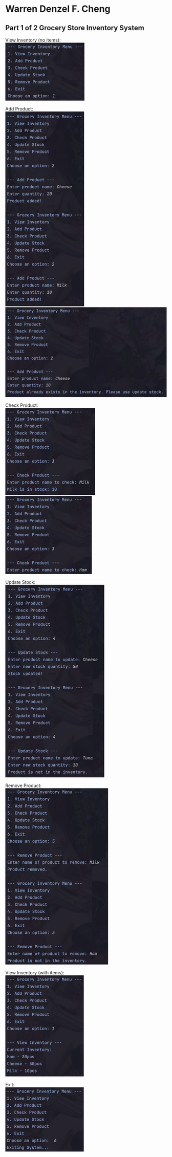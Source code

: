 # Warren Denzel F. Cheng

## Part 1 of 2 Grocery Store Inventory System

View Inventory (no items): <br>
![img.png](img.png)

Add Product: <br>
![img_1.png](img_1.png)
![img_2.png](img_2.png)

Check Product: <br>
![img_3.png](img_3.png)
![img_4.png](img_4.png)

Update Stock: <br>
![img_5.png](img_5.png)

Remove Product: <br>
![img_6.png](img_6.png)

View Inventory (with items): <br>
![img_7.png](img_7.png)

Exit: <br>
![img_8.png](img_8.png)